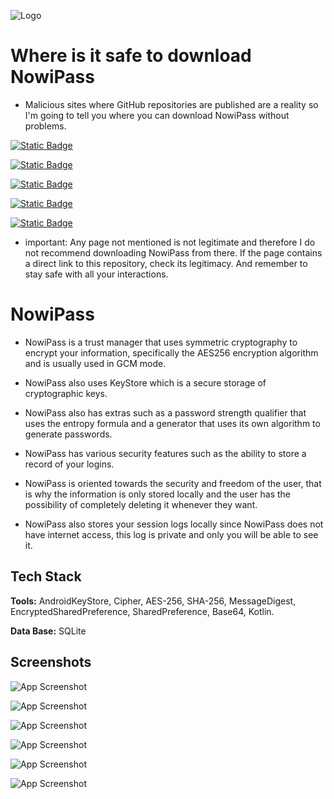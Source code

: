 
![Logo](https://github.com/cuadratico/NowiPass/blob/master/fastlane/metadata/android/en-US/images/icon.png)

# Where is it safe to download NowiPass

- Malicious sites where GitHub repositories are published are a reality so I'm going to tell you where you can download NowiPass without problems.

[![Static Badge](https://img.shields.io/badge/Github-0.3.11-black)](https://github.com/cuadratico/NowiPass/releases)

[![Static Badge](https://img.shields.io/badge/izzysoft-0.3.11-blue)](https://apt.izzysoft.de/fdroid/index/apk/com.nowipass/)

[![Static Badge](https://img.shields.io/badge/openapk-0.3.11-violet)](https://www.openapk.net/nowipass/com.nowipass/)

[![Static Badge](https://img.shields.io/badge/androidfreeware-0.3.11-yellow)](https://www.androidfreeware.net/es/download-nowipass-apk.html)

[![Static Badge](https://img.shields.io/badge/FDroid-0.3.11-green)](https://f-droid.org/es/packages/com.nowipass/)



- important: Any page not mentioned is not legitimate and therefore I do not recommend downloading NowiPass from there. If the page contains a direct link to this repository, check its legitimacy. And remember to stay safe with all your interactions.

# NowiPass

- NowiPass is a trust manager that uses symmetric cryptography to encrypt your information, specifically the AES256 encryption algorithm and is usually used in GCM mode.

- NowiPass also uses KeyStore which is a secure storage of cryptographic keys.

- NowiPass also has extras such as a password strength qualifier that uses the entropy formula and a generator that uses its own algorithm to generate passwords.

- NowiPass has various security features such as the ability to store a record of your logins.

- NowiPass is oriented towards the security and freedom of the user, that is why the information is only stored locally and the user has the possibility of completely deleting it whenever they want.

- NowiPass also stores your session logs locally since NowiPass does not have internet access, this log is private and only you will be able to see it.



## Tech Stack

**Tools:** AndroidKeyStore, Cipher, AES-256, SHA-256, MessageDigest, EncryptedSharedPreference, SharedPreference, Base64, Kotlin.

**Data Base:** SQLite
## Screenshots

![App Screenshot](https://github.com/cuadratico/NowiPass/blob/master/fastlane/metadata/android/en-US/images/phoneScreenshots/image_1.png)

![App Screenshot](https://github.com/cuadratico/NowiPass/blob/master/fastlane/metadata/android/en-US/images/phoneScreenshots/image_2.png)

![App Screenshot](https://github.com/cuadratico/NowiPass/blob/master/fastlane/metadata/android/en-US/images/phoneScreenshots/image_3.png)

![App Screenshot](https://github.com/cuadratico/NowiPass/blob/master/fastlane/metadata/android/en-US/images/phoneScreenshots/image_4.png)

![App Screenshot](https://github.com/cuadratico/NowiPass/blob/master/fastlane/metadata/android/en-US/images/phoneScreenshots/image_5.png)

![App Screenshot](https://github.com/cuadratico/NowiPass/blob/master/fastlane/metadata/android/en-US/images/phoneScreenshots/image_6.png)
